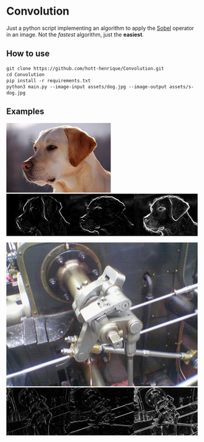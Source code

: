 # Convolution
Just a python script implementing an algorithm to apply the [Sobel](https://en.wikipedia.org/wiki/Sobel_operator) operator in an image.
Not the _fastest_ algorithm, just the **easiest**.

## How to use
``` console
git clone https://github.com/hott-henrique/Convolution.git
cd Convolution
pip install -r requirements.txt
python3 main.py --image-input assets/dog.jpg --image-output assets/s-dog.jpg
```

## Examples
![alt text](assets/dog.jpg)
![alt text](assets/s-dog.jpg)

![alt text](assets/valve.png)
![alt text](assets/s-valve.png)
